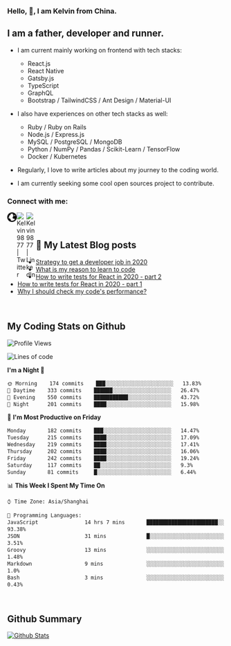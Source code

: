 ### Hello, 👋, I am Kelvin from China.

## I am a father, developer and runner.

- I am current mainly working on frontend with tech stacks:
  - React.js
  - React Native
  - Gatsby.js
  - TypeScript
  - GraphQL
  - Bootstrap / TailwindCSS / Ant Design / Material-UI
  
- I also have experiences on other tech stacks as well:
  - Ruby / Ruby on Rails
  - Node.js / Express.js
  - MySQL / PostgreSQL / MongoDB
  - Python / NumPy / Pandas / Scikit-Learn / TensorFlow
  - Docker / Kubernetes
- Regularly, I love to write articles about my journey to the coding world.
- I am currently seeking some cool open sources project to contribute.

### Connect with me:

[<img align="left" alt="kelvinliang.cn" width="22px" src="https://raw.githubusercontent.com/iconic/open-iconic/master/svg/globe.svg" />][website]
[<img align="left" alt="Kelvin9877 | Twitter" width="22px" src="https://cdn.jsdelivr.net/npm/simple-icons@v3/icons/twitter.svg" />][twitter]
[<img align="left" alt="Kelvin9877 | LinkedIn" width="22px" src="https://cdn.jsdelivr.net/npm/simple-icons@v3/icons/linkedin.svg" />][linkedin]

<br />
<br />

## 📕 My Latest Blog posts

<!-- BLOG-POST-LIST:START -->
- [Strategy to get a developer job in 2020](https://dev.to/kelvin9877/what-is-my-strategy-to-get-a-job-in-frontend-39gg)
- [What is my reason to learn to code](https://dev.to/kelvin9877/what-is-my-reason-to-learn-to-code-6k2)
- [How to write tests for React in 2020 - part 2](https://dev.to/kelvin9877/how-to-write-tests-for-react-in-2020-part-2-26h)
- [How to write tests for React in 2020 - part 1](https://dev.to/kelvin9877/how-to-write-tests-for-react-in-2020-4oai)
- [Why I should check my code's performance?](https://dev.to/kelvin9877/why-i-should-check-the-performance-of-my-code-19cl)
<!-- BLOG-POST-LIST:END -->

<br />

## My Coding Stats on Github

<!--START_SECTION:waka-->
![Profile Views](http://img.shields.io/badge/Profile%20Views-21-blue)

![Lines of code](https://img.shields.io/badge/From%20Hello%20World%20I%27ve%20Written-1.2%20million%20lines%20of%20code-blue)

**I'm a Night 🦉** 

```text
🌞 Morning    174 commits    ███░░░░░░░░░░░░░░░░░░░░░░   13.83% 
🌆 Daytime    333 commits    ██████░░░░░░░░░░░░░░░░░░░   26.47% 
🌃 Evening    550 commits    ███████████░░░░░░░░░░░░░░   43.72% 
🌙 Night      201 commits    ████░░░░░░░░░░░░░░░░░░░░░   15.98%

```
📅 **I'm Most Productive on Friday** 

```text
Monday       182 commits    ███░░░░░░░░░░░░░░░░░░░░░░   14.47% 
Tuesday      215 commits    ████░░░░░░░░░░░░░░░░░░░░░   17.09% 
Wednesday    219 commits    ████░░░░░░░░░░░░░░░░░░░░░   17.41% 
Thursday     202 commits    ████░░░░░░░░░░░░░░░░░░░░░   16.06% 
Friday       242 commits    ████░░░░░░░░░░░░░░░░░░░░░   19.24% 
Saturday     117 commits    ██░░░░░░░░░░░░░░░░░░░░░░░   9.3% 
Sunday       81 commits     █░░░░░░░░░░░░░░░░░░░░░░░░   6.44%

```


📊 **This Week I Spent My Time On** 

```text
⌚︎ Time Zone: Asia/Shanghai

💬 Programming Languages: 
JavaScript               14 hrs 7 mins       ███████████████████████░░   93.38% 
JSON                     31 mins             █░░░░░░░░░░░░░░░░░░░░░░░░   3.51% 
Groovy                   13 mins             ░░░░░░░░░░░░░░░░░░░░░░░░░   1.48% 
Markdown                 9 mins              ░░░░░░░░░░░░░░░░░░░░░░░░░   1.0% 
Bash                     3 mins              ░░░░░░░░░░░░░░░░░░░░░░░░░   0.43%

```


<!--END_SECTION:waka-->

<br />

## Github Summary

[![Github Stats](https://get-github-stats.vercel.app/api?username=kelvin8773&show_icons=true)](https://github.com/kelvin8773)

[website]: https://kelvinliang.cn
[twitter]: https://twitter.com/kelvin9877
[linkedin]: https://linkedin.com/in/kelvin9877
